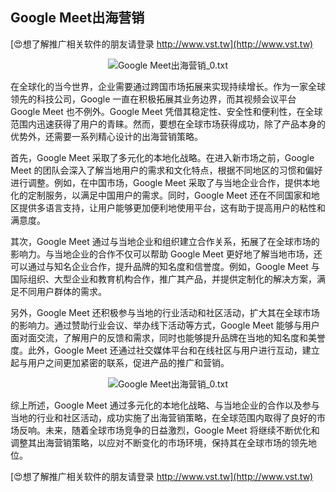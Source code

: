 ## **Google Meet出海营销**

[😍想了解推广相关软件的朋友请登录 http://www.vst.tw](http://www.vst.tw)

 <center><img src="https://vst.tw/MP4/tuiguang/png/7.png" alt="Google Meet出海营销_0.txt"></center>

在全球化的当今世界，企业需要通过跨国市场拓展来实现持续增长。作为一家全球领先的科技公司，Google 一直在积极拓展其业务边界，而其视频会议平台 Google Meet 也不例外。Google Meet 凭借其稳定性、安全性和便利性，在全球范围内迅速获得了用户的青睐。然而，要想在全球市场获得成功，除了产品本身的优势外，还需要一系列精心设计的出海营销策略。

首先，Google Meet 采取了多元化的本地化战略。在进入新市场之前，Google Meet 的团队会深入了解当地用户的需求和文化特点，根据不同地区的习惯和偏好进行调整。例如，在中国市场，Google Meet 采取了与当地企业合作，提供本地化的定制服务，以满足中国用户的需求。同时，Google Meet 还在不同国家和地区提供多语言支持，让用户能够更加便利地使用平台，这有助于提高用户的粘性和满意度。

其次，Google Meet 通过与当地企业和组织建立合作关系，拓展了在全球市场的影响力。与当地企业的合作不仅可以帮助 Google Meet 更好地了解当地市场，还可以通过与知名企业合作，提升品牌的知名度和信誉度。例如，Google Meet 与国际组织、大型企业和教育机构合作，推广其产品，并提供定制化的解决方案，满足不同用户群体的需求。

另外，Google Meet 还积极参与当地的行业活动和社区活动，扩大其在全球市场的影响力。通过赞助行业会议、举办线下活动等方式，Google Meet 能够与用户面对面交流，了解用户的反馈和需求，同时也能够提升品牌在当地的知名度和美誉度。此外，Google Meet 还通过社交媒体平台和在线社区与用户进行互动，建立起与用户之间更加紧密的联系，促进产品的推广和营销。

 <center><img src="https://vst.tw/MP4/tuiguang/png/1.png" alt="Google Meet出海营销_0.txt"></center>

综上所述，Google Meet 通过多元化的本地化战略、与当地企业的合作以及参与当地的行业和社区活动，成功实施了出海营销策略，在全球范围内取得了良好的市场反响。未来，随着全球市场竞争的日益激烈，Google Meet 将继续不断优化和调整其出海营销策略，以应对不断变化的市场环境，保持其在全球市场的领先地位。

[😍想了解推广相关软件的朋友请登录 http://www.vst.tw](http://www.vst.tw)



